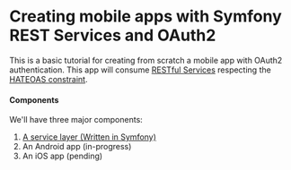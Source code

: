 # Creating mobile apps with Symfony REST Services and OAuth2

This is a basic tutorial for creating from scratch a mobile app with OAuth2 authentication. This app will consume [RESTful Services](http://www.looah.com/source/view/2284) respecting the [HATEOAS constraint](https://en.wikipedia.org/wiki/HATEOAS).

#### Components
We'll have three major components:
1. [A service layer (Written in Symfony)](services/index.md)
2. An Android app (in-progress)
3. An iOS app (pending)
